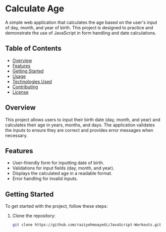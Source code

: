 # Calculate Age

A simple web application that calculates the age based on the user's input of day, month, and year of birth. This project is designed to practice and demonstrate the use of JavaScript in form handling and date calculations.

## Table of Contents
- [Overview](#overview)
- [Features](#features)
- [Getting Started](#getting-started)
- [Usage](#usage)
- [Technologies Used](#technologies-used)
- [Contributing](#contributing)
- [License](#license)

## Overview
This project allows users to input their birth date (day, month, and year) and calculates their age in years, months, and days. The application validates the inputs to ensure they are correct and provides error messages when necessary.

## Features
- User-friendly form for inputting date of birth.
- Validations for input fields (day, month, and year).
- Displays the calculated age in a readable format.
- Error handling for invalid inputs.

## Getting Started
To get started with the project, follow these steps:

1. Clone the repository:
   ```bash
   git clone https://github.com/raziyehmoayedi/JavaScript-Workouts.git
